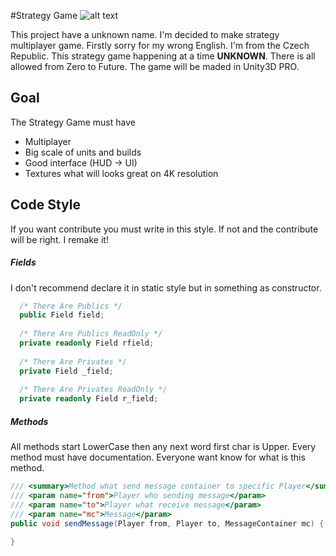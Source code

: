 #Strategy Game ![alt text][progress]

This project have a unknown name. I'm decided to make strategy multiplayer game. Firstly sorry for my wrong English. I'm from the Czech Republic. This strategy game happening at a time **UNKNOWN**. There is all allowed from Zero to Future.
The game will be maded in Unity3D PRO.

## Goal

The Strategy Game must have
* Multiplayer
* Big scale of units and builds
* Good interface (HUD -> UI)
* Textures what will looks great on 4K resolution


## Code Style

If you want contribute you must write in this style. If not and the contribute will be right. I remake it!


##### Fields

I don't recommend declare it in static style but in something as constructor.

```cs
  /* There Are Publics */
  public Field field;
  
  /* There Are Publics ReadOnly */
  private readonly Field rfield;
  
  /* There Are Privates */
  private Field _field;
  
  /* There Are Privates ReadOnly */
  private readonly Field r_field;
```

##### Methods

All methods start LowerCase then any next word first char is Upper.
Every method must have documentation. Everyone want know for what is this method.

```cs
/// <summary>Method what send message container to specific Player</summary> 
/// <param name="from">Player who sending message</param>
/// <param name="to">Player what receive message</param>
/// <param name="mc">Message</param>
public void sendMessage(Player from, Player to, MessageContainer mc) {

}
```

[progress]: http://progressed.io/bar/0 "Progress"
